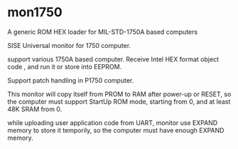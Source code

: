 # mon1750
A generic ROM HEX loader for MIL-STD-1750A based computers

SISE Universal monitor for 1750 computer.

  support various 1750A based computer. Receive Intel HEX format object code , and run it or store into EEPROM.

  Support patch handling in P1750 computer.

  This monitor will copy itself from PROM to RAM after power-up or RESET, so the computer must support StartUp ROM mode, starting from 0, and at least 48K SRAM from 0.  

  while uploading user application code from UART, monitor use EXPAND memory to store it temporily, so the computer must have enough EXPAND memory.
 